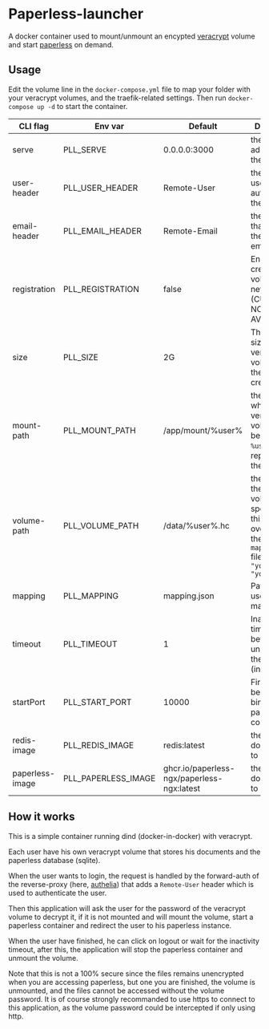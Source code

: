 # Paperless-launcher

A docker container used to mount/unmount an encypted [veracrypt](https://www.veracrypt.fr/en/Home.html) volume and start [paperless](https://github.com/paperless-ngx/paperless-ngx) on demand.

## Usage

Edit the volume line in the `docker-compose.yml` file to map your folder with your veracrypt volumes, and the traefik-related settings.
Then run `docker-compose up -d` to start the container.

|CLI flag|Env var|Default|Description|
|-----|---|-------|-----------|
|serve|PLL_SERVE|0.0.0.0:3000|the bind address of the server|
|user-header|PLL_USER_HEADER|Remote-User|the header used to authenticate the user|
|email-header|PLL_EMAIL_HEADER|Remote-Email|the header that contains the user's email address|
|registration|PLL_REGISTRATION|false|Enable auto creation of volumes for new users (CURRENTLY NOT AVAILABLE)|
|size|PLL_SIZE|2G|The default size of a veracrypt volume for the auto creation|
|mount-path|PLL_MOUNT_PATH|/app/mount/%user%|the path where the veracrypt volume will be mounted, `%user%` will be repaced by the username
|volume-path|PLL_VOLUME_PATH|/data/%user%.hc|the path to the veracrypt volume for a specific user, this can be overwritten in the `mappings.json` file with `"youruser": "yourpath"`|
|mapping|PLL_MAPPING|mapping.json|Path to the user to path mapping file|
|timeout|PLL_TIMEOUT|1|Inactivity timeout before unmounting the volume (in minutes)|
|startPort|PLL_START_PORT|10000|First port to be used to bind the paperless container|
|redis-image|PLL_REDIS_IMAGE|redis:latest|the redis docker image to use|
|paperless-image|PLL_PAPERLESS_IMAGE|ghcr.io/paperless-ngx/paperless-ngx:latest|the paperless docker image to use|

## How it works

This is a simple container running dind (docker-in-docker) with veracrypt.

Each user have his own veracrypt volume that stores his documents and the paperless database (sqlite).

When the user wants to login, the request is handled by the forward-auth of the reverse-proxy (here, [authelia](https://github.com/authelia/authelia)) that adds a `Remote-User` header which is used to authenticate the user.

Then this application will ask the user for the password of the veracrypt volume to decrypt it, if it is not mounted and will mount the volume, start a paperless container and redirect the user to his paperless instance.

When the user have finished, he can click on logout or wait for the inactivity timeout, after this, the application will stop the paperless container and unmount the volume.

Note that this is not a 100% secure since the files remains unencrypted when you are accessing paperless, but one you are finished, the volume is unmounted, and the files cannot be accessed without the volume password. It is of course strongly recommanded to use https to connect to this application, as the volume password could be intercepted if only using http.


